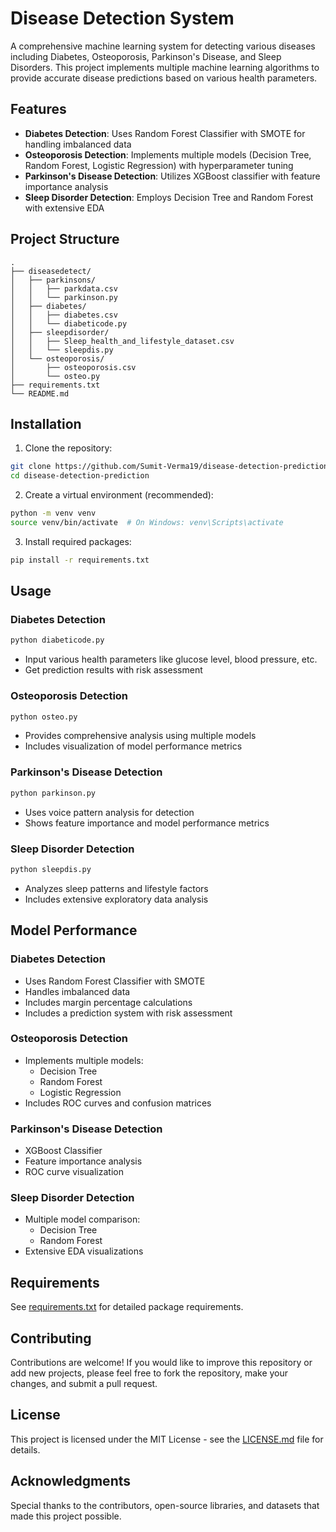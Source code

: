 # Disease Detection System

A comprehensive machine learning system for detecting various diseases including Diabetes, Osteoporosis, Parkinson's Disease, and Sleep Disorders. This project implements multiple machine learning algorithms to provide accurate disease predictions based on various health parameters.

## Features

- **Diabetes Detection**: Uses Random Forest Classifier with SMOTE for handling imbalanced data
- **Osteoporosis Detection**: Implements multiple models (Decision Tree, Random Forest, Logistic Regression) with hyperparameter tuning
- **Parkinson's Disease Detection**: Utilizes XGBoost classifier with feature importance analysis
- **Sleep Disorder Detection**: Employs Decision Tree and Random Forest with extensive EDA

## Project Structure

```
.
├── diseasedetect/
│   ├── parkinsons/
│   │   ├── parkdata.csv
│   │   └── parkinson.py
│   ├── diabetes/
│   │   ├── diabetes.csv
│   │   └── diabeticode.py
│   ├── sleepdisorder/
│   │   ├── Sleep_health_and_lifestyle_dataset.csv
│   │   └── sleepdis.py
│   └── osteoporosis/
│       ├── osteoporosis.csv
│       └── osteo.py
├── requirements.txt
└── README.md
```

## Installation

1. Clone the repository:
```bash
git clone https://github.com/Sumit-Verma19/disease-detection-prediction.git
cd disease-detection-prediction
```

2. Create a virtual environment (recommended):
```bash
python -m venv venv
source venv/bin/activate  # On Windows: venv\Scripts\activate
```

3. Install required packages:
```bash
pip install -r requirements.txt
```

## Usage

### Diabetes Detection
```bash
python diabeticode.py
```
- Input various health parameters like glucose level, blood pressure, etc.
- Get prediction results with risk assessment

### Osteoporosis Detection
```bash
python osteo.py
```
- Provides comprehensive analysis using multiple models
- Includes visualization of model performance metrics

### Parkinson's Disease Detection
```bash
python parkinson.py
```
- Uses voice pattern analysis for detection
- Shows feature importance and model performance metrics

### Sleep Disorder Detection
```bash
python sleepdis.py
```
- Analyzes sleep patterns and lifestyle factors
- Includes extensive exploratory data analysis

## Model Performance

### Diabetes Detection
- Uses Random Forest Classifier with SMOTE
- Handles imbalanced data
- Includes margin percentage calculations
- Includes a prediction system with risk assessment

### Osteoporosis Detection
- Implements multiple models:
  - Decision Tree
  - Random Forest
  - Logistic Regression
- Includes ROC curves and confusion matrices

### Parkinson's Disease Detection
- XGBoost Classifier
- Feature importance analysis
- ROC curve visualization

### Sleep Disorder Detection
- Multiple model comparison:
  - Decision Tree
  - Random Forest
- Extensive EDA visualizations

## Requirements

See [requirements.txt](requirements.txt) for detailed package requirements.

## Contributing

Contributions are welcome! If you would like to improve this repository or add new projects, please feel free to fork the repository, make your changes, and submit a pull request.

## License

This project is licensed under the MIT License - see the [LICENSE.md](LICENSE.md) file for details.

## Acknowledgments

Special thanks to the contributors, open-source libraries, and datasets that made this project possible.
